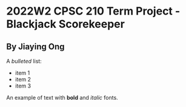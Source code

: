# 2022W2 CPSC 210 Term Project - Blackjack Scorekeeper

## By Jiaying Ong

A *bulleted* list:
- item 1
- item 2
- item 3

An example of text with **bold** and *italic* fonts.  

